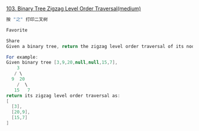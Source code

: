 [103. Binary Tree Zigzag Level Order Traversal(medium)](https://leetcode.com/problems/binary-tree-zigzag-level-order-traversal/)

```java
按 "之" 打印二叉树

Favorite

Share
Given a binary tree, return the zigzag level order traversal of its nodes' values. (ie, from left to right, then right to left for the next level and alternate between).

For example:
Given binary tree [3,9,20,null,null,15,7],
    3
   / \
  9  20
    /  \
   15   7
return its zigzag level order traversal as:
[
  [3],
  [20,9],
  [15,7]
]
```
